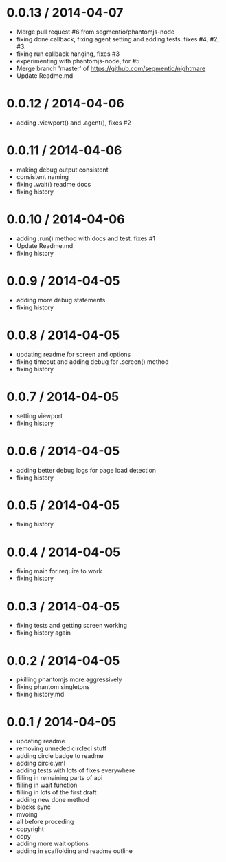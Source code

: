 
0.0.13 / 2014-04-07 
==================

  * Merge pull request #6 from segmentio/phantomjs-node
  * fixing done callback, fixing agent setting and adding tests. fixes #4, #2, #3.
  * fixing run callback hanging, fixes #3
  * experimenting with phantomjs-node, for #5
  * Merge branch 'master' of https://github.com/segmentio/nightmare
  * Update Readme.md

0.0.12 / 2014-04-06 
==================

  * adding .viewport() and .agent(), fixes #2

0.0.11 / 2014-04-06 
==================

  * making debug output consistent
  * consistent naming
  * fixing .wait() readme docs
  * fixing history

0.0.10 / 2014-04-06 
==================

  * adding .run() method with docs and test. fixes #1
  * Update Readme.md
  * fixing history

0.0.9 / 2014-04-05 
==================

  * adding more debug statements
  * fixing history

0.0.8 / 2014-04-05 
==================

  * updating readme for screen and options
  * fixing timeout and adding debug for .screen() method
  * fixing history

0.0.7 / 2014-04-05 
==================

  * setting viewport
  * fixing history

0.0.6 / 2014-04-05 
==================

  * adding better debug logs for page load detection
  * fixing history

0.0.5 / 2014-04-05 
==================

  * fixing history

0.0.4 / 2014-04-05 
==================

  * fixing main for require to work
  * fixing history

0.0.3 / 2014-04-05 
==================

  * fixing tests and getting screen working
  * fixing history again

0.0.2 / 2014-04-05 
==================

  * pkilling phantomjs more aggressively
  * fixing phantom singletons
  * fixing history.md
  
0.0.1 / 2014-04-05 
==================

  * updating readme
  * removing unneded circleci stuff
  * adding circle badge to readme
  * adding circle.yml
  * adding tests with lots of fixes everywhere
  * filling in remaining parts of api
  * filling in wait function
  * filling in lots of the first draft
  * adding new done method
  * blocks sync
  * mvoing
  * all before proceding
  * copyright
  * copy
  * adding more wait options
  * adding in scaffolding and readme outline
